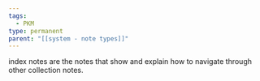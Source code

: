 ```yaml
---
tags:
  - PKM
type: permanent
parent: "[[system - note types]]"
---
```

index notes are the notes that show and explain how to navigate through other collection notes.